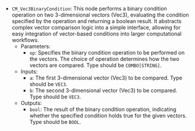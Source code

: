 - `CM_Vec3BinaryCondition`: This node performs a binary condition operation on two 3-dimensional vectors (Vec3), evaluating the condition specified by the operation and returning a boolean result. It abstracts complex vector comparison logic into a simple interface, allowing for easy integration of vector-based conditions into larger computational workflows.
    - Parameters:
        - `op`: Specifies the binary condition operation to be performed on the vectors. The choice of operation determines how the two vectors are compared. Type should be `COMBO[STRING]`.
    - Inputs:
        - `a`: The first 3-dimensional vector (Vec3) to be compared. Type should be `VEC3`.
        - `b`: The second 3-dimensional vector (Vec3) to be compared. Type should be `VEC3`.
    - Outputs:
        - `bool`: The result of the binary condition operation, indicating whether the specified condition holds true for the given vectors. Type should be `BOOL`.
